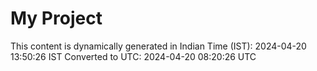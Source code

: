 # My Project

This content is dynamically generated in Indian Time (IST): 2024-04-20 13:50:26 IST
Converted to UTC: 2024-04-20 08:20:26 UTC
